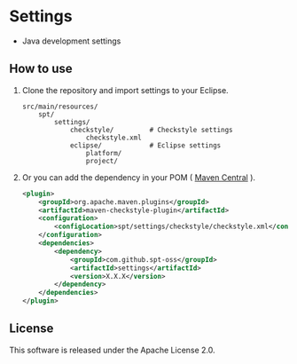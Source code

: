 # Settings

* Java development settings

## How to use

1. Clone the repository and import settings to your Eclipse.

	```
	src/main/resources/
		spt/
			settings/
				checkstyle/			# Checkstyle settings
					checkstyle.xml
				eclipse/			# Eclipse settings
					platform/
					project/
	```

1. Or you can add the dependency in your POM ( [Maven Central](https://repo1.maven.org/maven2/com/github/spt-oss/settings/) ).

	```xml
	<plugin>
		<groupId>org.apache.maven.plugins</groupId>
		<artifactId>maven-checkstyle-plugin</artifactId>
		<configuration>
			<configLocation>spt/settings/checkstyle/checkstyle.xml</configLocation>
		</configuration>
		<dependencies>
			<dependency>
				<groupId>com.github.spt-oss</groupId>
				<artifactId>settings</artifactId>
				<version>X.X.X</version>
			</dependency>
		</dependencies>
	</plugin>
	```

## License

This software is released under the Apache License 2.0.
